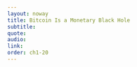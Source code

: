 ```yaml
---
layout: noway
title: Bitcoin Is a Monetary Black Hole
subtitle:
quote:
audio:
link:
order: ch1-20
---
```

